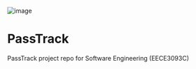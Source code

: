 ![image](https://github.com/SriharC/PassTrack/assets/42175655/054b532a-1025-404d-a780-f0e7e98f5db2)


# PassTrack
PassTrack project repo for Software Engineering (EECE3093C)
